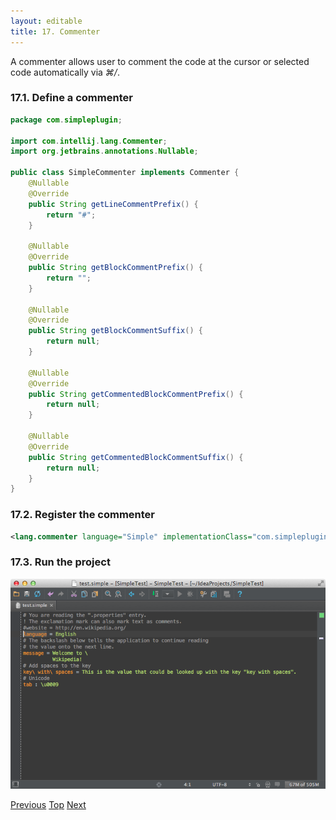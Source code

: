 ```yaml
---
layout: editable
title: 17. Commenter
---
```


A commenter allows user to comment the code at the cursor or selected code automatically via *⌘/*.

### 17.1. Define a commenter

```java
package com.simpleplugin;

import com.intellij.lang.Commenter;
import org.jetbrains.annotations.Nullable;

public class SimpleCommenter implements Commenter {
    @Nullable
    @Override
    public String getLineCommentPrefix() {
        return "#";
    }

    @Nullable
    @Override
    public String getBlockCommentPrefix() {
        return "";
    }

    @Nullable
    @Override
    public String getBlockCommentSuffix() {
        return null;
    }

    @Nullable
    @Override
    public String getCommentedBlockCommentPrefix() {
        return null;
    }

    @Nullable
    @Override
    public String getCommentedBlockCommentSuffix() {
        return null;
    }
}
```

### 17.2. Register the commenter

```xml
<lang.commenter language="Simple" implementationClass="com.simpleplugin.SimpleCommenter"/>
```

### 17.3. Run the project

![Commenter](img/commenter.png)

[Previous](tutorials/custom_language_support/code_style_settings.html)
[Top](tutorials/custom_language_support_tutorial.html)
[Next](tutorials/custom_language_support/quick_fix.html)

